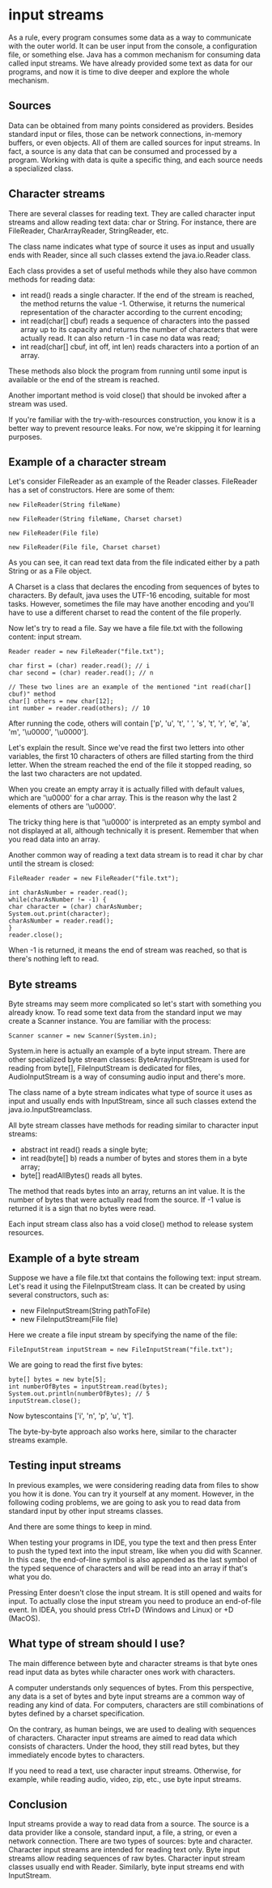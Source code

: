 # input streams

As a rule, every program consumes some data as a way to communicate with the outer world. It can be
user input from the console, a configuration file, or something else. Java has a common mechanism
for consuming data called input streams. We have already provided some text as data for our programs,
and now it is time to dive deeper and explore the whole mechanism.

 ## Sources
Data can be obtained from many points considered as providers. Besides standard input or files, 
those can be network connections, in-memory buffers, or even objects. All of them are called
sources for input streams. In fact, a source is any data that can be consumed and processed by 
a program. Working with data is quite a specific thing, and each source needs a specialized class.

## Character streams
There are several classes for reading text. They are called character input streams and allow reading
text data: char or String. For instance, there are FileReader, CharArrayReader, StringReader, etc.

The class name indicates what type of source it uses as input and usually ends with Reader, since all
such classes extend the java.io.Reader class.

Each class provides a set of useful methods while they also have common methods for reading data:
- int read() reads a single character. If the end of the stream is reached, the method returns the
value -1. Otherwise, it returns the numerical representation of the character according to the current
encoding;
- int read(char[] cbuf) reads a sequence of characters into the passed array up to its capacity and 
returns the number of characters that were actually read. It can also return -1 in case no data was
read;
- int read(char[] cbuf, int off, int len) reads characters into a portion of an array.

These methods also block the program from running until some input is available or the end of the 
stream is reached.

Another important method is void close() that should be invoked after a stream was used.

If you're familiar with the try-with-resources construction, you know it is a better way to prevent
resource leaks. For now, we're skipping it for learning purposes.

## Example of a character stream
Let's consider FileReader as an example of the Reader classes. FileReader has a set of constructors.
Here are some of them:
```
new FileReader(String fileName)

new FileReader(String fileName, Charset charset)

new FileReader(File file)

new FileReader(File file, Charset charset)
```
As you can see, it can read text data from the file indicated either by a path String or as a File
object.

A Charset is a class that declares the encoding from sequences of bytes to characters. By default,
java uses the UTF-16 encoding, suitable for most tasks. However, sometimes the file may have another
encoding and you'll have to use a different charset to read the content of the file properly.

Now let's try to read a file. Say we have a file file.txt with the following content: input stream.
```
Reader reader = new FileReader("file.txt");

char first = (char) reader.read(); // i
char second = (char) reader.read(); // n

// These two lines are an example of the mentioned "int read(char[] cbuf)" method
char[] others = new char[12];
int number = reader.read(others); // 10
```
After running the code, others will contain \['p', 'u', 't', ' ', 's', 't', 'r', 'e', 'a', 'm', '\u0000', 
'\u0000'].

Let's explain the result. Since we've read the first two letters into other variables, the first 10
characters of others are filled starting from the third letter. When the stream reached the end of the
file it stopped reading, so the last two characters are not updated.

When you create an empty array it is actually filled with default values, which are '\u0000' for a
char array. This is the reason why the last 2 elements of others are '\u0000'.

The tricky thing here is that '\u0000' is interpreted as an empty symbol and not displayed at all,
although technically it is present. Remember that when you read data into an array.

Another common way of reading a text data stream is to read it char by char until the stream is closed:
```
FileReader reader = new FileReader("file.txt");

int charAsNumber = reader.read();
while(charAsNumber != -1) {
char character = (char) charAsNumber;
System.out.print(character);
charAsNumber = reader.read();
}
reader.close();
```
When -1 is returned, it means the end of stream was reached, so that is there's nothing left to read.

## Byte streams
Byte streams may seem more complicated so let's start with something you already know. To read some
text data from the standard input we may create a Scanner instance. You are familiar with the process:
```
Scanner scanner = new Scanner(System.in);
```
System.in here is actually an example of a byte input stream. There are other specialized byte stream
classes: ByteArrayInputStream is used for reading from byte[], FileInputStream is dedicated for files,
AudioInputStream is a way of consuming audio input and there's more.

The class name of a byte stream indicates what type of source it uses as input and usually ends with
InputStream, since all such classes extend the java.io.InputStreamclass.

All byte stream classes have methods for reading similar to character input streams:
- abstract int read() reads a single byte;
- int read(byte[] b) reads a number of bytes and stores them in a byte array;
- byte[] readAllBytes() reads all bytes.

The method that reads bytes into an array, returns an int value. It is the number of bytes that were
actually read from the source. If -1 value is returned it is a sign that no bytes were read.

Each input stream class also has a void close() method to release system resources.

## Example of a byte stream
Suppose we have a file file.txt that contains the following text: input stream. Let's read it using 
the FileInputStream class. It can be created by using several constructors, such as:
- new FileInputStream(String pathToFile)
- new FileInputStream(File file)

Here we create a file input stream by specifying the name of the file:
```
FileInputStream inputStream = new FileInputStream("file.txt");
```
We are going to read the first five bytes:
```
byte[] bytes = new byte[5];
int numberOfBytes = inputStream.read(bytes);
System.out.println(numberOfBytes); // 5
inputStream.close();
```
Now bytescontains ['i', 'n', 'p', 'u', 't'].

The byte-by-byte approach also works here, similar to the character streams example.

## Testing input streams
In previous examples, we were considering reading data from files to show you how it is done. You can
try it yourself at any moment. However, in the following coding problems, we are going to ask you to
read data from standard input by other input streams classes.

And there are some things to keep in mind.

When testing your programs in IDE, you type the text and then press Enter to push the typed text into
the input stream, like when you did with Scanner. In this case, the end-of-line symbol is also
appended as the last symbol of the typed sequence of characters and will be read into an array if 
that's what you do.

Pressing Enter doesn't close the input stream. It is still opened and waits for input. To actually
close the input stream you need to produce an end-of-file event. In IDEA, you should press Ctrl+D
(Windows and Linux) or <command>+D (MacOS).

## What type of stream should I use?
The main difference between byte and character streams is that byte ones read input data as bytes
while character ones work with characters.

A computer understands only sequences of bytes. From this perspective, any data is a set of bytes
and byte input streams are a common way of reading any kind of data. For computers, characters are 
still combinations of bytes defined by a charset specification.

On the contrary, as human beings, we are used to dealing with sequences of characters. Character 
input streams are aimed to read data which consists of characters. Under the hood, they still 
read bytes, but they immediately encode bytes to characters.

If you need to read a text, use character input streams. Otherwise, for example, while reading 
audio, video, zip, etc., use byte input streams.

## Conclusion
Input streams provide a way to read data from a source. The source is a data provider like a console,
standard input, a file, a string, or even a network connection. There are two types of sources:
byte and character. Character input streams are intended for reading text only. Byte input streams 
allow reading sequences of raw bytes. Character input stream classes usually end with Reader.
Similarly, byte input streams end with InputStream.
